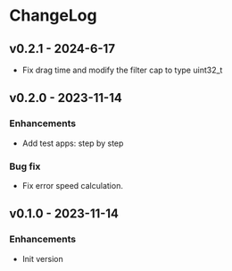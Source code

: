 # ChangeLog

## v0.2.1 - 2024-6-17

* Fix drag time and modify the filter cap to type uint32_t

## v0.2.0 - 2023-11-14

### Enhancements

* Add test apps: step by step

### Bug fix

* Fix error speed calculation.

## v0.1.0 - 2023-11-14

### Enhancements

* Init version